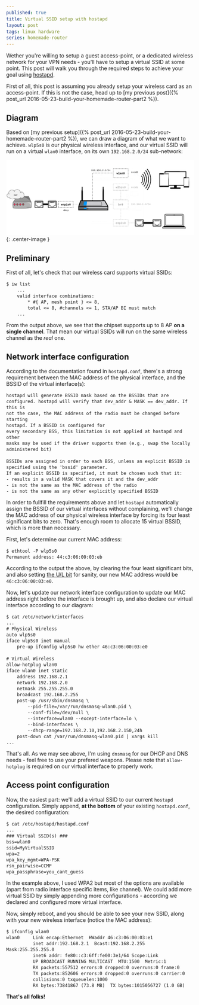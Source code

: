 ```yaml
---
published: true
title: Virtual SSID setup with hostapd
layout: post
tags: linux hardware
series: homemade-router
---
```

Wether you're willing to setup a guest access-point, or a dedicated wireless network for your VPN needs - you'll have to setup a virtual SSID at some point. This post will walk you through the required steps to achieve your goal using [hostapd](https://wiki.gentoo.org/wiki/Hostapd). 

First of all, this post is assuming you already setup your wireless card as an access-point. If this is not the case, head up to [my previous post]({% post_url 2016-05-23-build-your-homemade-router-part2 %}).


## Diagram

Based on [my previous setup]({% post_url 2016-05-23-build-your-homemade-router-part2 %}), we can draw a diagram of what we want to achieve. `wlp5s0` is our physical wireless interface, and our virtual SSID will run on a virtual `wlan0` interface, on its own `192.168.2.0/24` sub-network:

![](/images/router-dual-ssid.png){: .center-image }

## Preliminary 

First of all, let's check that our wireless card supports virtual SSIDs:

```shell
$ iw list
	...
	valid interface combinations:
    	* #{ AP, mesh point } <= 8,
        total <= 8, #channels <= 1, STA/AP BI must match
	...
```

From the output above, we see that the chipset supports up to 8 AP **on a single channel**. That mean our virtual SSIDs will run on the same wireless channel as the _real_ one.

## Network interface configuration

According to the documentation found in `hostapd.conf`, there's a strong requirement between the MAC address of the physical interface, and the BSSID of the virtual interface(s):

```shell
hostapd will generate BSSID mask based on the BSSIDs that are
configured. hostapd will verify that dev_addr & MASK == dev_addr. If this is
not the case, the MAC address of the radio must be changed before starting
hostapd. If a BSSID is configured for
every secondary BSS, this limitation is not applied at hostapd and other
masks may be used if the driver supports them (e.g., swap the locally
administered bit)

BSSIDs are assigned in order to each BSS, unless an explicit BSSID is
specified using the 'bssid' parameter.
If an explicit BSSID is specified, it must be chosen such that it:
- results in a valid MASK that covers it and the dev_addr
- is not the same as the MAC address of the radio
- is not the same as any other explicitly specified BSSID
```

In order to fullfill the requirements above and let `hostapd` automatically assign the BSSID of our virtual interfaces without complaining, we'll change the MAC address of our physical wireless interface by forcing its four least significant bits to zero. That's enough room to allocate 15 virtual BSSID, which is more than necessary. 

First, let's determine our current MAC address:

```shell
$ ethtool -P wlp5s0
Permanent address: 44:c3:06:00:03:eb
```

According to the output the above, by clearing the four least significant bits, and also setting [the U/L bit](https://en.wikipedia.org/wiki/MAC_address#Universal_vs._local) for sanity, our new MAC address would be `46:c3:06:00:03:e0`.

Now, let's update our network interface configuration to update our MAC address right before the interface is brought up, and also declare our virtual interface according to our diagram:

```shell
$ cat /etc/network/interfaces
...
# Physical Wireless
auto wlp5s0
iface wlp5s0 inet manual
    pre-up ifconfig wlp5s0 hw ether 46:c3:06:00:03:e0

# Virtual Wireless
allow-hotplug wlan0
iface wlan0 inet static
    address 192.168.2.1
    network 192.168.2.0
    netmask 255.255.255.0
    broadcast 192.168.2.255
    post-up /usr/sbin/dnsmasq \
		--pid-file=/var/run/dnsmasq-wlan0.pid \
		--conf-file=/dev/null \
		--interface=wlan0 --except-interface=lo \
		--bind-interfaces \
		--dhcp-range=192.168.2.10,192.168.2.150,24h
    post-down cat /var/run/dnsmasq-wlan0.pid | xargs kill
...
```

That's all. As we may see above, I'm using `dnsmasq` for our DHCP and DNS needs - feel free to use your prefered weapons. Please note that `allow-hotplug` is required on our virtual interface to properly work.

## Access point configuration

Now, the easiest part: we'll add a virtual SSID to our current `hostapd` configuration. Simply append, **at the bottom** of your existing `hostapd.conf`, the desired configuration:

```shell
$ cat /etc/hostapd/hostapd.conf
...
### Virtual SSID(s) ###
bss=wlan0
ssid=MyVirtualSSID
wpa=2
wpa_key_mgmt=WPA-PSK
rsn_pairwise=CCMP
wpa_passphrase=you_cant_guess
```

In the example above, I used WPA2 but most of the options are available (apart from radio interface specific items, like channel). We could add more virtual SSID by simply appending more configurations - according we declared and configured more virtual interface.

Now, simply reboot, and you should be able to see your new SSID, along with your new wireless interface (notice the MAC address):

```shell
$ ifconfig wlan0
wlan0     Link encap:Ethernet  HWaddr 46:c3:06:00:03:e1  
          inet addr:192.168.2.1  Bcast:192.168.2.255  Mask:255.255.255.0
          inet6 addr: fe80::c3:6ff:fe00:3e1/64 Scope:Link
          UP BROADCAST RUNNING MULTICAST  MTU:1500  Metric:1
          RX packets:557512 errors:0 dropped:0 overruns:0 frame:0
          TX packets:852606 errors:0 dropped:0 overruns:0 carrier:0
          collisions:0 txqueuelen:1000 
          RX bytes:73841867 (73.8 MB)  TX bytes:1015056727 (1.0 GB)
```

**That's all folks!**